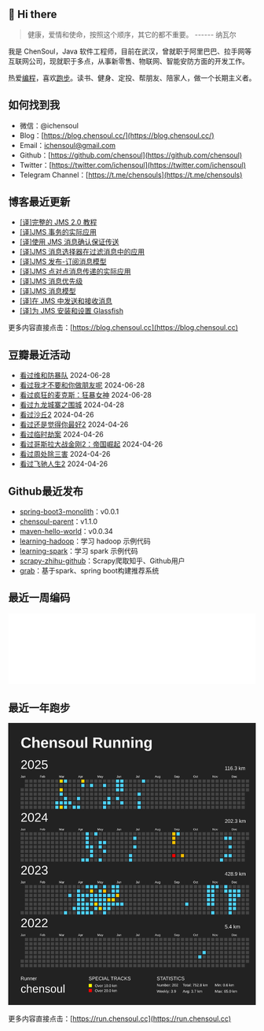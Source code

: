 ## 👋 Hi there

> 健康，爱情和使命，按照这个顺序，其它的都不重要。 ------ 纳瓦尔

我是 ChenSoul，Java 软件工程师，目前在武汉，曾就职于阿里巴巴、拉手网等互联网公司，现就职于多点，从事新零售、物联网、智能安防方面的开发工作。

热爱[编程](https://blog.chensoul.cc/categories/review/)，喜欢[跑步](https://run.chensoul.cc/)。读书、健身、定投、帮朋友、陪家人，做一个长期主义者。

## 如何找到我

- 微信：@ichensoul
- Blog：[https://blog.chensoul.cc/](https://blog.chensoul.cc/)
- Email：[ichensoul@gmail.com](mailto:ichensoul@gmail.com)
- Github：[https://github.com/chensoul](https://github.com/chensoul)
- Twitter：[https://twitter.com/ichensoul](https://twitter.com/ichensoul)
- Telegram Channel：[https://t.me/chensouls](https://t.me/chensouls)

## 博客最近更新

<!-- blog starts -->
- [[译]完整的 JMS 2.0 教程](https://blog.chensoul.cc/posts/2024/07/23/a-complete-jms-2-0-tutorial/)
- [[译]JMS 事务的实际应用](https://blog.chensoul.cc/posts/2024/07/23/jms-transactions-in-action/)
- [[译]使用 JMS 消息确认保证传送](https://blog.chensoul.cc/posts/2024/07/23/guaranteed-delivery-using-jms-message-acknowledgement/)
- [[译]JMS 消息选择器在过滤消息中的应用](https://blog.chensoul.cc/posts/2024/07/23/jms-message-selectors-in-action-to-filter-messages/)
- [[译]JMS 发布-订阅消息模型](https://blog.chensoul.cc/posts/2024/07/23/jms-pub-sub-messaging-model/)
- [[译]JMS 点对点消息传递的实际应用](https://blog.chensoul.cc/posts/2024/07/23/jms-point-to-point-messaging-in-action/)
- [[译]JMS 消息优先级](https://blog.chensoul.cc/posts/2024/07/23/jms-prioritize-messages/)
- [[译]JMS 消息模型](https://blog.chensoul.cc/posts/2024/07/23/jms-message-model/)
- [[译]在 JMS 中发送和接收消息](https://blog.chensoul.cc/posts/2024/07/23/send-and-receive-message-in-jms/)
- [[译]为 JMS 安装和设置 Glassfish](https://blog.chensoul.cc/posts/2024/07/23/install-and-setup-glassfish-for-jms/)
<!-- blog ends -->

更多内容直接点击：[https://blog.chensoul.cc](https://blog.chensoul.cc)

## 豆瓣最近活动

<!-- douban starts -->
- [看过维和防暴队](http://movie.douban.com/subject/35371629/) 2024-06-28
- [看过我才不要和你做朋友呢](http://movie.douban.com/subject/35208466/) 2024-06-28
- [看过疯狂的麦克斯：狂暴女神](http://movie.douban.com/subject/34996127/) 2024-06-28
- [看过九龙城寨之围城](http://movie.douban.com/subject/24284175/) 2024-04-28
- [看过沙丘2](http://movie.douban.com/subject/35575567/) 2024-04-26
- [看过还是觉得你最好2](http://movie.douban.com/subject/36530235/) 2024-04-26
- [看过临时劫案](http://movie.douban.com/subject/35491115/) 2024-04-26
- [看过哥斯拉大战金刚2：帝国崛起](http://movie.douban.com/subject/35453251/) 2024-04-26
- [看过周处除三害](http://movie.douban.com/subject/36151692/) 2024-04-26
- [看过飞驰人生2](http://movie.douban.com/subject/36369452/) 2024-04-26
<!-- douban ends -->

## Github最近发布

<!-- recent_releases starts -->
- [spring-boot3-monolith](https://github.com/chensoul/spring-boot3-monolith/releases/tag/v0.0.1)：v0.0.1
- [chensoul-parent](https://github.com/chensoul/chensoul-parent/releases/tag/v1.1.0)：v1.1.0
- [maven-hello-world](https://github.com/chensoul/maven-hello-world/releases/tag/v0.0.34)：v0.0.34
- [learning-hadoop](https://github.com/chensoul/learning-hadoop/releases/tag/v0.0.1)：学习 hadoop 示例代码
- [learning-spark](https://github.com/chensoul/learning-spark/releases/tag/v0.0.1)：学习 spark 示例代码
- [scrapy-zhihu-github](https://github.com/chensoul/scrapy-zhihu-github/releases/tag/v0.0.1)：Scrapy爬取知乎、Github用户
- [grab](https://github.com/chensoul/grab/releases/tag/v0.0.1)：基于spark、spring boot构建推荐系统
<!-- recent_releases ends -->

## 最近一周编码

![light](https://raw.githubusercontent.com/chensoul/chensoul/main/images/wakatime_weekly_language_stats.svg#gh-light-mode-only)

## 最近一年跑步

[![light](https://raw.githubusercontent.com/chensoul/running_page/master/assets/github.svg#gh-light-mode-only)](https://run.chensoul.cc)

更多内容直接点击：[https://run.chensoul.cc](https://run.chensoul.cc)
